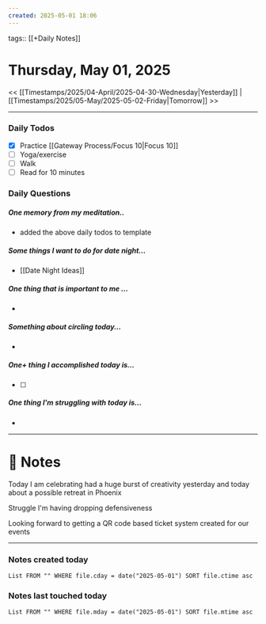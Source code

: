 ```yaml
---
created: 2025-05-01 18:06
---
```

tags:: [[+Daily Notes]]

# Thursday, May 01, 2025

<< [[Timestamps/2025/04-April/2025-04-30-Wednesday|Yesterday]] | [[Timestamps/2025/05-May/2025-05-02-Friday|Tomorrow]] >>

---

### Daily Todos

- [x] Practice [[Gateway Process/Focus 10|Focus 10]]
- [ ] Yoga/exercise
- [ ] Walk 
- [ ] Read for 10 minutes 
### Daily Questions

#####  One memory from my meditation..  
- added the above daily todos to template 

#####  Some things I want to do for date night...
- [[Date Night Ideas]]
##### One thing that is important to me ...
- 
##### Something about circling today...  
- 
##### One+ thing I accomplished today is...
- [ ] 

##### One thing I'm struggling with today is...
- 

---
# 📝 Notes
Today I am celebrating had a huge burst of creativity yesterday and today about a possible retreat in Phoenix

Struggle I'm having dropping defensiveness

Looking forward to getting a QR code based ticket system created for our events

---
### Notes created today
```dataview
List FROM "" WHERE file.cday = date("2025-05-01") SORT file.ctime asc
```

### Notes last touched today
```dataview
List FROM "" WHERE file.mday = date("2025-05-01") SORT file.mtime asc
```